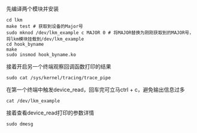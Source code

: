 先编译两个模块并安装
```
cd lkm
make test # 获取到设备的Major号
sudo mknod /dev/lkm_example c MAJOR 0 # 将MAJOR替换为刚刚获取到的MAJOR号，将lkm模块挂载到/dev/lkm_example
cd hook_byname
make
sudo insmod hook_byname.ko
```

接着开启另一个终端观察回调函数打印的结果

```
sudo cat /sys/kernel/tracing/trace_pipe
```

在第一个终端中触发device_read，回车完可立马ctrl + c，避免输出信息过多

```
cat /dev/lkm_example
```

接着查看device_read打印的参数详情

```
sudo dmesg
```

